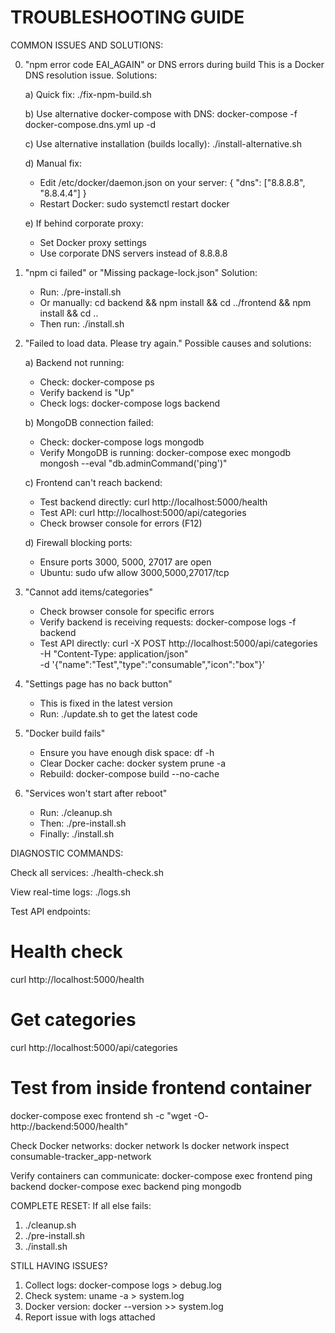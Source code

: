 TROUBLESHOOTING GUIDE
====================

COMMON ISSUES AND SOLUTIONS:

0. "npm error code EAI_AGAIN" or DNS errors during build
   This is a Docker DNS resolution issue. Solutions:
   
   a) Quick fix:
      ./fix-npm-build.sh
   
   b) Use alternative docker-compose with DNS:
      docker-compose -f docker-compose.dns.yml up -d
   
   c) Use alternative installation (builds locally):
      ./install-alternative.sh
   
   d) Manual fix:
      - Edit /etc/docker/daemon.json on your server:
        {
          "dns": ["8.8.8.8", "8.8.4.4"]
        }
      - Restart Docker: sudo systemctl restart docker
   
   e) If behind corporate proxy:
      - Set Docker proxy settings
      - Use corporate DNS servers instead of 8.8.8.8

1. "npm ci failed" or "Missing package-lock.json"
   Solution:
   - Run: ./pre-install.sh
   - Or manually: cd backend && npm install && cd ../frontend && npm install && cd ..
   - Then run: ./install.sh

2. "Failed to load data. Please try again."
   Possible causes and solutions:
   
   a) Backend not running:
      - Check: docker-compose ps
      - Verify backend is "Up"
      - Check logs: docker-compose logs backend
   
   b) MongoDB connection failed:
      - Check: docker-compose logs mongodb
      - Verify MongoDB is running: docker-compose exec mongodb mongosh --eval "db.adminCommand('ping')"
   
   c) Frontend can't reach backend:
      - Test backend directly: curl http://localhost:5000/health
      - Test API: curl http://localhost:5000/api/categories
      - Check browser console for errors (F12)
   
   d) Firewall blocking ports:
      - Ensure ports 3000, 5000, 27017 are open
      - Ubuntu: sudo ufw allow 3000,5000,27017/tcp

3. "Cannot add items/categories"
   - Check browser console for specific errors
   - Verify backend is receiving requests: docker-compose logs -f backend
   - Test API directly: 
     curl -X POST http://localhost:5000/api/categories \
       -H "Content-Type: application/json" \
       -d '{"name":"Test","type":"consumable","icon":"box"}'

4. "Settings page has no back button"
   - This is fixed in the latest version
   - Run: ./update.sh to get the latest code

5. "Docker build fails"
   - Ensure you have enough disk space: df -h
   - Clear Docker cache: docker system prune -a
   - Rebuild: docker-compose build --no-cache

6. "Services won't start after reboot"
   - Run: ./cleanup.sh
   - Then: ./pre-install.sh
   - Finally: ./install.sh

DIAGNOSTIC COMMANDS:

Check all services:
./health-check.sh

View real-time logs:
./logs.sh

Test API endpoints:
# Health check
curl http://localhost:5000/health

# Get categories
curl http://localhost:5000/api/categories

# Test from inside frontend container
docker-compose exec frontend sh -c "wget -O- http://backend:5000/health"

Check Docker networks:
docker network ls
docker network inspect consumable-tracker_app-network

Verify containers can communicate:
docker-compose exec frontend ping backend
docker-compose exec backend ping mongodb

COMPLETE RESET:
If all else fails:
1. ./cleanup.sh
2. ./pre-install.sh
3. ./install.sh

STILL HAVING ISSUES?
1. Collect logs: docker-compose logs > debug.log
2. Check system: uname -a > system.log
3. Docker version: docker --version >> system.log
4. Report issue with logs attached

